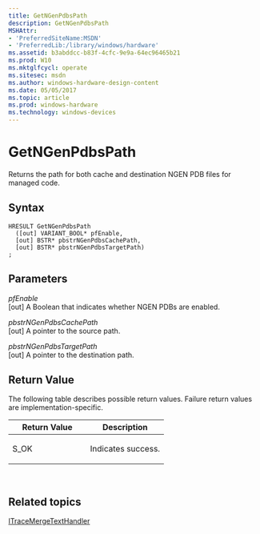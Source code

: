 ```yaml
---
title: GetNGenPdbsPath
description: GetNGenPdbsPath
MSHAttr:
- 'PreferredSiteName:MSDN'
- 'PreferredLib:/library/windows/hardware'
ms.assetid: b3abddcc-b83f-4cfc-9e9a-64ec96465b21
ms.prod: W10
ms.mktglfcycl: operate
ms.sitesec: msdn
ms.author: windows-hardware-design-content
ms.date: 05/05/2017
ms.topic: article
ms.prod: windows-hardware
ms.technology: windows-devices
---
```


# GetNGenPdbsPath


Returns the path for both cache and destination NGEN PDB files for managed code.

## Syntax


``` syntax
HRESULT GetNGenPdbsPath
  ([out] VARIANT_BOOL* pfEnable,
  [out] BSTR* pbstrNGenPdbsCachePath,
  [out] BSTR* pbstrNGenPdbsTargetPath)
;
```

## Parameters


<a href="" id="pfenable"></a>*pfEnable*  
\[out\] A Boolean that indicates whether NGEN PDBs are enabled.

<a href="" id="pbstrngenpdbscachepath"></a>*pbstrNGenPdbsCachePath*  
\[out\] A pointer to the source path.

<a href="" id="pbstrngenpdbstargetpath"></a>*pbstrNGenPdbsTargetPath*  
\[out\] A pointer to the destination path.

## Return Value


The following table describes possible return values. Failure return values are implementation-specific.

<table>
<colgroup>
<col width="50%" />
<col width="50%" />
</colgroup>
<thead>
<tr class="header">
<th>Return Value</th>
<th>Description</th>
</tr>
</thead>
<tbody>
<tr class="odd">
<td><p>S_OK</p></td>
<td><p>Indicates success.</p></td>
</tr>
</tbody>
</table>

 

## Related topics


[ITraceMergeTextHandler](itracemergetexthandler.md)

 

 







